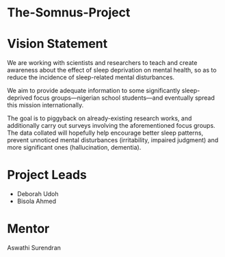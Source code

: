 # The-Somnus-Project

# Vision Statement
We are working with scientists and researchers to teach and create awareness about the effect of sleep deprivation on mental health, so as to reduce the incidence of sleep-related mental disturbances.

We aim to provide adequate information to some significantly sleep-deprived focus groups—nigerian school students—and eventually spread this mission internationally.

The goal is to piggyback on already-existing research works, and additionally carry out surveys involving the aforementioned focus groups. The data collated will hopefully help encourage better sleep patterns, prevent unnoticed mental disturbances (irritability, impaired judgment) and more significant ones (hallucination, dementia).

# Project Leads
* Deborah Udoh
* Bisola Ahmed

# Mentor
Aswathi Surendran
